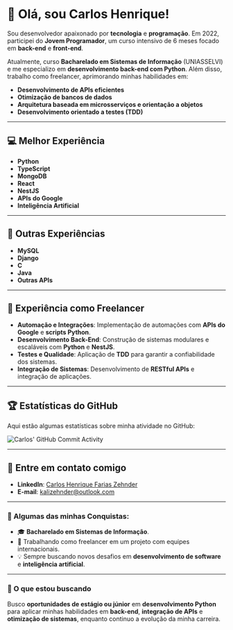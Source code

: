 # 👋 Olá, sou Carlos Henrique!

Sou desenvolvedor apaixonado por **tecnologia** e **programação**. Em 2022, participei do **Jovem Programador**, um curso intensivo de 6 meses focado em **back-end** e **front-end**.

Atualmente, curso **Bacharelado em Sistemas de Informação** (UNIASSELVI) e me especializo em **desenvolvimento back-end com Python**. Além disso, trabalho como freelancer, aprimorando minhas habilidades em:

- **Desenvolvimento de APIs eficientes**
- **Otimização de bancos de dados**
- **Arquitetura baseada em microsserviços e orientação a objetos**
- **Desenvolvimento orientado a testes (TDD)**

---

## 💻 Melhor Experiência

- **Python**  
- **TypeScript**
- **MongoDB**
- **React**
- **NestJS**
- **APIs do Google**
- **Inteligência Artificial**

---

## 🔧 Outras Experiências

- **MySQL**
- **Django**
- **C**
- **Java**
- **Outras APIs**

---

## 💼 Experiência como Freelancer

- **Automação e Integrações**: Implementação de automações com **APIs do Google** e **scripts Python**.
- **Desenvolvimento Back-End**: Construção de sistemas modulares e escaláveis com **Python** e **NestJS**.
- **Testes e Qualidade**: Aplicação de **TDD** para garantir a confiabilidade dos sistemas.
- **Integração de Sistemas**: Desenvolvimento de **RESTful APIs** e integração de aplicações.

---

## 🏆 Estatísticas do GitHub

Aqui estão algumas estatísticas sobre minha atividade no GitHub:

![Carlos' GitHub Commit Activity](https://github-readme-stats.vercel.app/api?username=carloshenrique&show_icons=true&hide_title=true&count_private=true&hide_border=true&theme=tokyonight)

---

## 💬 Entre em contato comigo

- **LinkedIn**: [Carlos Henrique Farias Zehnder](https://www.linkedin.com/in/carloshfz/)
- **E-mail**: [kalizehnder@outlook.com](mailto:kalizehnder@outlook.com)

---

### 🚀 Algumas das minhas Conquistas:
- 🎓 **Bacharelado em Sistemas de Informação**.
- 💼 Trabalhando como freelancer em um projeto com equipes internacionais.
- 💡 Sempre buscando novos desafios em **desenvolvimento de software** e **inteligência artificial**.

---

### 🎯 O que estou buscando

Busco **oportunidades de estágio ou júnior** em **desenvolvimento Python** para aplicar minhas habilidades em **back-end**, **integração de APIs** e **otimização de sistemas**, enquanto continuo a evolução da minha carreira.
